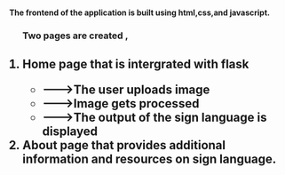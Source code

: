 
<h4>The frontend of the application is built using html,css,and javascript.</h4>
<ol><h3>Two pages are created ,<h3>
                <h2><li>Home page that is intergrated with flask </li>
                   <ul>
                       <li>--->The user uploads image </li>
                       <li>--->Image gets processed </li>
                       <li>--->The output of the sign language is displayed </li>
                   </ul>
                <li>About page that provides additional information and resources on sign language.</li>
                </h2>
</ol>
